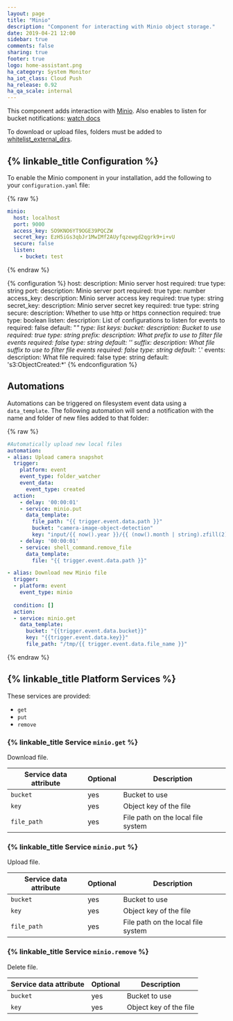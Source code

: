 ```yaml
---
layout: page
title: "Minio"
description: "Component for interacting with Minio object storage."
date: 2019-04-21 12:00
sidebar: true
comments: false
sharing: true
footer: true
logo: home-assistant.png
ha_category: System Monitor
ha_iot_class: Cloud Push
ha_release: 0.92
ha_qa_scale: internal
---
```


This component adds interaction with [Minio](https://min.io).
Also enables to listen for bucket notifications: [watch docs](https://docs.min.io/docs/minio-client-complete-guide.html#watch)

To download or upload files, folders must be added to [whitelist_external_dirs](/docs/configuration/basic/).

## {% linkable_title Configuration %}

To enable the Minio component in your installation, add the following to your `configuration.yaml` file:

{% raw %}
```yaml
minio:
  host: localhost
  port: 9000
  access_key: SO9KNO6YT9OGE39PQCZW
  secret_key: EzH5iGs3qbJr1MwIMf2AUyfqzewgd2qgrk9+i+vU
  secure: false
  listen:
    - bucket: test
```
{% endraw %}

{% configuration %}
host:
  description: Minio server host
  required: true
  type: string
port:
  description: Minio server port
  required: true
  type: number
access_key:
  description: Minio server access key
  required: true
  type: string
secret_key:
  description: Minio server secret key
  required: true
  type: string
secure:
  description: Whether to use http or https connection
  required: true
  type: boolean
listen:
  description: List of configurations to listen for events to
  required: false
  default: "*"
  type: list
  keys:
    bucket:
      description: Bucket to use
      required: true
      type: string
    prefix:
      description: What prefix to use to filter file events
      required: false
      type: string
      default: ''
    suffix:
      description: What file suffix to use to filter file events
      required: false
      type: string
      default: '.*'
    events:
      description: What file
      required: false
      type: string
      default: 's3:ObjectCreated:*'
{% endconfiguration %}

## Automations

Automations can be triggered on filesystem event data using a `data_template`. The following automation will send a notification with the name and folder of new files added to that folder:

{% raw %}
```yaml
#Automatically upload new local files
automation:
- alias: Upload camera snapshot
  trigger:
    platform: event
    event_type: folder_watcher
    event_data:
      event_type: created
  action:
    - delay: '00:00:01'
    - service: minio.put
      data_template:
        file_path: "{{ trigger.event.data.path }}"
        bucket: "camera-image-object-detection"
        key: "input/{{ now().year }}/{{ (now().month | string).zfill(2) }}/{{ (now().day | string).zfill(2) }}/{{ trigger.event.data.file }}"
    - delay: '00:00:01'
    - service: shell_command.remove_file
      data_template:
        file: "{{ trigger.event.data.path }}"

- alias: Download new Minio file
  trigger:
  - platform: event
    event_type: minio
    
  condition: []
  action:
  - service: minio.get
    data_template:
      bucket: "{{trigger.event.data.bucket}}"
      key: "{{trigger.event.data.key}}"
      file_path: "/tmp/{{ trigger.event.data.file_name }}"
```
{% endraw %}

## {% linkable_title Platform Services %}

These services are provided:

- `get`
- `put`
- `remove`

### {% linkable_title Service `minio.get` %}

Download file.

| Service data attribute    | Optional | Description                                       |
|---------------------------|----------|---------------------------------------------------|
| `bucket`                  |      yes | Bucket to use                                     |
| `key`                     |      yes | Object key of the file                            |
| `file_path`               |      yes | File path on the local file system                |

### {% linkable_title Service `minio.put` %}

Upload file.

| Service data attribute    | Optional | Description                                       |
|---------------------------|----------|---------------------------------------------------|
| `bucket`                  |      yes | Bucket to use                                     |
| `key`                     |      yes | Object key of the file                            |
| `file_path`               |      yes | File path on the local file system                |

### {% linkable_title Service `minio.remove` %}

Delete file.

| Service data attribute    | Optional | Description                                       |
|---------------------------|----------|---------------------------------------------------|
| `bucket`                  |      yes | Bucket to use                                     |
| `key`                     |      yes | Object key of the file                            |
